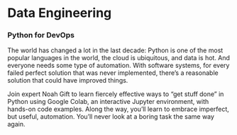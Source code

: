# Data Engineering

### Python for DevOps

The world has changed a lot in the last decade: Python is one of the most popular languages in the world, the cloud is ubiquitous, and data is hot. And everyone needs some type of automation. With software systems, for every failed perfect solution that was never implemented, there’s a reasonable solution that could have improved things.

Join expert Noah Gift to learn fiercely effective ways to “get stuff done” in Python using Google Colab, an interactive Jupyter environment, with hands-on code examples. Along the way, you’ll learn to embrace imperfect, but useful, automation. You’ll never look at a boring task the same way again.

